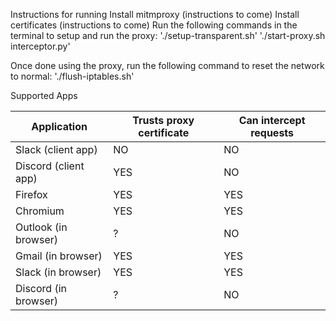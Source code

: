 Instructions for running
Install mitmproxy (instructions to come)
Install certificates (instructions to come)
Run the following commands in the terminal to setup and run the proxy:
'./setup-transparent.sh'
'./start-proxy.sh interceptor.py'

Once done using the proxy, run the following command to reset the network to normal:
'./flush-iptables.sh'


Supported Apps

Application | Trusts proxy certificate | Can intercept requests 
--- | --- | --- 
Slack (client app) | NO | NO 
Discord (client app) | YES | NO
Firefox | YES | YES
Chromium | YES | YES
Outlook (in browser) | ? | NO
Gmail (in browser) | YES | YES
Slack (in browser) | YES | YES
Discord (in browser) | ? | NO

